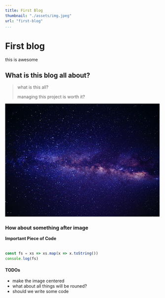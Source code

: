 ```yaml
---
title: First Blog
thumbnail: "./assets/img.jpeg"
url: "first-blog"
...
```


# First blog

this is awesome


## What is this blog all about?

> what is this all?
> 
> managing this project is worth it?


![jp](./assets/img.jpeg)



### How about something after image


**Important Piece of Code**


```javascript

const fs = xs => xs.map(x => x.toString())
console.log(fs)

```


#### TODOs

- make the image centered
- what about all things will be rouned?
- should we write some code 
